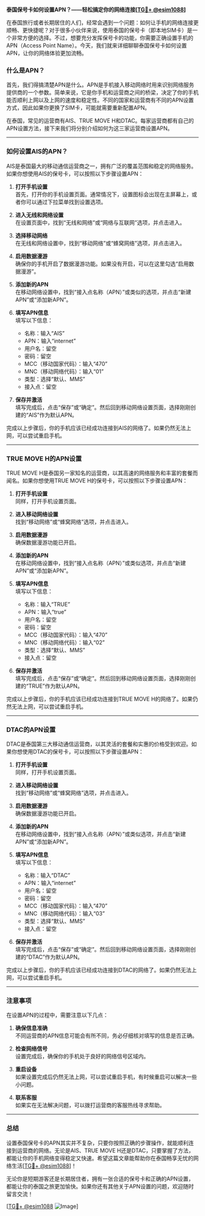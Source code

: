 **泰国保号卡如何设置APN？——轻松搞定你的网络连接[[TG💪+ @esim1088](https://t.me/s/esim1088)]**

在泰国旅行或者长期居住的人们，经常会遇到一个问题：如何让手机的网络连接更顺畅、更快捷呢？对于很多小伙伴来说，使用泰国的保号卡（即本地SIM卡）是一个非常方便的选择。不过，想要充分发挥保号卡的功能，你需要正确设置手机的APN（Access Point Name）。今天，我们就来详细聊聊泰国保号卡如何设置APN，让你的网络体验更加流畅。

### 什么是APN？

首先，我们得搞清楚APN是什么。APN是手机接入移动网络时用来识别网络服务提供商的一个参数。简单来说，它是你手机和运营商之间的桥梁，决定了你的手机能否顺利上网以及上网的速度和稳定性。不同的国家和运营商有不同的APN设置方式，因此如果你更换了SIM卡，可能就需要重新配置APN。

在泰国，常见的运营商有AIS、TRUE MOVE H和DTAC。每家运营商都有自己的APN设置方法，接下来我们将分别介绍如何为这三家运营商设置APN。

---

### 如何设置AIS的APN？

AIS是泰国最大的移动通信运营商之一，拥有广泛的覆盖范围和稳定的网络服务。如果你想使用AIS的保号卡，可以按照以下步骤设置APN：

1. **打开手机设置**  
   首先，打开你的手机设置页面。通常情况下，设置图标会出现在主屏幕上，或者你可以通过下拉菜单找到设置选项。

2. **进入无线和网络设置**  
   在设置页面中，找到“无线和网络”或“网络与互联网”选项，并点击进入。

3. **选择移动网络**  
   在无线和网络设置中，找到“移动网络”或“蜂窝网络”选项，并点击进入。

4. **启用数据漫游**  
   确保你的手机开启了数据漫游功能。如果没有开启，可以在这里勾选“启用数据漫游”。

5. **添加新的APN**  
   在移动网络设置中，找到“接入点名称（APN）”或类似的选项，并点击“新建APN”或“添加新APN”。

6. **填写APN信息**  
   填写以下信息：
   - 名称：输入“AIS”
   - APN：输入“internet”
   - 用户名：留空
   - 密码：留空
   - MCC（移动国家代码）：输入“470”
   - MNC（移动网络代码）：输入“01”
   - 类型：选择“默认、MMS”
   - 接入点：留空

7. **保存并激活**  
   填写完成后，点击“保存”或“确定”。然后回到移动网络设置页面，选择刚刚创建的“AIS”作为默认APN。

完成以上步骤后，你的手机应该已经成功连接到AIS的网络了。如果仍然无法上网，可以尝试重启手机。

---

### TRUE MOVE H的APN设置

TRUE MOVE H是泰国另一家知名的运营商，以其高速的网络服务和丰富的套餐而闻名。如果你想使用TRUE MOVE H的保号卡，可以按照以下步骤设置APN：

1. **打开手机设置**  
   同样，打开手机设置页面。

2. **进入移动网络设置**  
   找到“移动网络”或“蜂窝网络”选项，并点击进入。

3. **启用数据漫游**  
   确保数据漫游功能已开启。

4. **添加新的APN**  
   在移动网络设置中，找到“接入点名称（APN）”或类似选项，并点击“新建APN”或“添加新APN”。

5. **填写APN信息**  
   填写以下信息：
   - 名称：输入“TRUE”
   - APN：输入“true”
   - 用户名：留空
   - 密码：留空
   - MCC（移动国家代码）：输入“470”
   - MNC（移动网络代码）：输入“02”
   - 类型：选择“默认、MMS”
   - 接入点：留空

6. **保存并激活**  
   填写完成后，点击“保存”或“确定”。然后回到移动网络设置页面，选择刚刚创建的“TRUE”作为默认APN。

完成以上步骤后，你的手机应该已经成功连接到TRUE MOVE H的网络了。如果仍然无法上网，可以尝试重启手机。

---

### DTAC的APN设置

DTAC是泰国第三大移动通信运营商，以其灵活的套餐和实惠的价格受到欢迎。如果你想使用DTAC的保号卡，可以按照以下步骤设置APN：

1. **打开手机设置**  
   同样，打开手机设置页面。

2. **进入移动网络设置**  
   找到“移动网络”或“蜂窝网络”选项，并点击进入。

3. **启用数据漫游**  
   确保数据漫游功能已开启。

4. **添加新的APN**  
   在移动网络设置中，找到“接入点名称（APN）”或类似选项，并点击“新建APN”或“添加新APN”。

5. **填写APN信息**  
   填写以下信息：
   - 名称：输入“DTAC”
   - APN：输入“internet”
   - 用户名：留空
   - 密码：留空
   - MCC（移动国家代码）：输入“470”
   - MNC（移动网络代码）：输入“03”
   - 类型：选择“默认、MMS”
   - 接入点：留空

6. **保存并激活**  
   填写完成后，点击“保存”或“确定”。然后回到移动网络设置页面，选择刚刚创建的“DTAC”作为默认APN。

完成以上步骤后，你的手机应该已经成功连接到DTAC的网络了。如果仍然无法上网，可以尝试重启手机。

---

### 注意事项

在设置APN的过程中，需要注意以下几点：

1. **确保信息准确**  
   不同运营商的APN信息可能会有所不同，务必仔细核对填写的信息是否正确。

2. **检查网络信号**  
   设置完成后，确保你的手机处于良好的网络信号区域内。

3. **重启设备**  
   如果设置完成后仍然无法上网，可以尝试重启手机，有时候重启可以解决一些小问题。

4. **联系客服**  
   如果实在无法解决问题，可以拨打运营商的客服热线寻求帮助。

---

### 总结

设置泰国保号卡的APN其实并不复杂，只要你按照正确的步骤操作，就能顺利连接到运营商的网络。无论是AIS、TRUE MOVE H还是DTAC，只要掌握了方法，都能让你的手机网络变得稳定又快速。希望这篇文章能帮助你在泰国畅享无忧的网络生活[[TG💪+ @esim1088](https://t.me/s/esim1088)]！

无论你是短期游客还是长期居住者，拥有一张合适的保号卡和正确的APN设置，都能让你的泰国之旅更加愉快。如果你还有其他关于APN设置的问题，欢迎随时留言交流！

[[TG💪+ @esim1088](https://t.me/s/esim1088) ![Image](https://i.postimg.cc/4NQfJmqS/Snipaste-2025-05-13-00-14-12.png)]